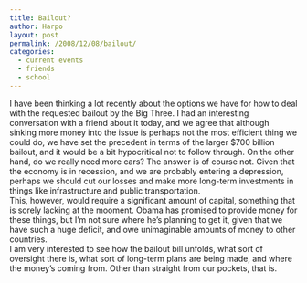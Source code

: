 ```yaml
---
title: Bailout?
author: Harpo
layout: post
permalink: /2008/12/08/bailout/
categories:
  - current events
  - friends
  - school
---
```

I have been thinking a lot recently about the options we have for how to deal with the requested bailout by the Big Three. I had an interesting conversation with a friend about it today, and we agree that although sinking more money into the issue is perhaps not the most efficient thing we could do, we have set the precedent in terms of the larger $700 billion bailout, and it would be a bit hypocritical not to follow through. On the other hand, do we really need more cars? The answer is of course not. Given that the economy is in recession, and we are probably entering a depression, perhaps we should cut our losses and make more long-term investments in things like infrastructure and public transportation.  
This, however, would require a significant amount of capital, something that is sorely lacking at the mooment. Obama has promised to provide money for these things, but I&#8217;m not sure where he&#8217;s planning to get it, given that we have such a huge deficit, and owe unimaginable amounts of money to other countries.  
I am very interested to see how the bailout bill unfolds, what sort of oversight there is, what sort of long-term plans are being made, and where the money&#8217;s coming from. Other than straight from our pockets, that is.